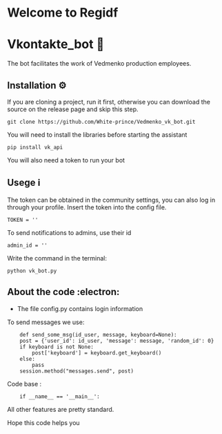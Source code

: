 # Welcome to Regidf
# Vkontakte_bot :robot:
The bot facilitates the work of Vedmenko production employees.

## Installation :gear:
If you are cloning a project, run it first, otherwise you can download the source on the release page and skip this step.

    git clone https://github.com/White-prince/Vedmenko_vk_bot.git
    
You will need to install the libraries before starting the assistant

    pip install vk_api
    
You will also need a token to run your bot

## Usege :information_source:
The token can be obtained in the community settings, you can also log in through your profile. Insert the token into the config file.

    TOKEN = ''
To send notifications to admins, use their id

    admin_id = ''

Write the command in the terminal:

    python vk_bot.py

## About the code :electron:
- The file config.py contains login information

To send messages we use:

        def send_some_msg(id_user, message, keyboard=None):
        post = {'user_id': id_user, 'message': message, 'random_id': 0}
        if keyboard is not None:
            post['keyboard'] = keyboard.get_keyboard()
        else:
            pass
        session.method("messages.send", post)

Code base :
    
        if __name__ == '__main__':
 
All other features are pretty standard.

Hope this code helps you

